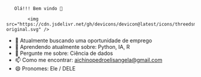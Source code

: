        Olá!!! Bem vindo 🤩

            <img src="https://cdn.jsdelivr.net/gh/devicons/devicon@latest/icons/threedsmax/threedsmax-original.svg" />

      
- 🔭 Atualmente buscando uma oportunidade de emprego
- 🌱 Aprendendo atualmente sobre: Python, IA, R
- 💬 Pergunte me sobre: Ciência de dados
- 📫 Como me encontrar: aichinopedroelisangela@gmail.com
- 😄 Pronomes: Ele / DELE
